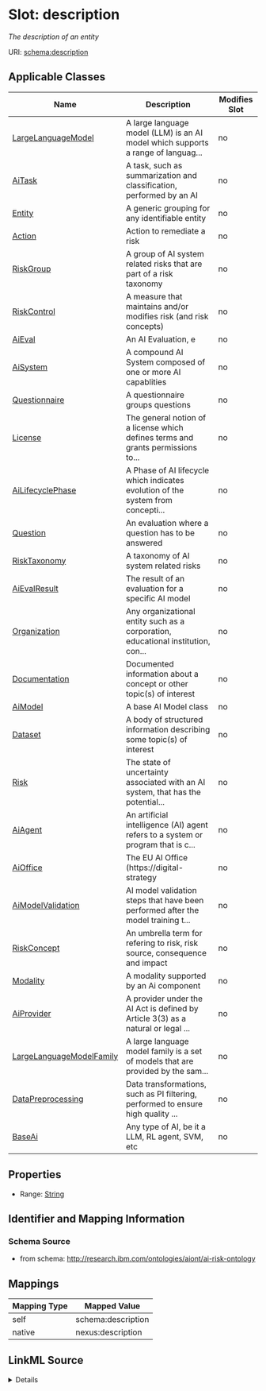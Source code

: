 

# Slot: description


_The description of an entity_





URI: [schema:description](http://schema.org/description)



<!-- no inheritance hierarchy -->





## Applicable Classes

| Name | Description | Modifies Slot |
| --- | --- | --- |
| [LargeLanguageModel](LargeLanguageModel.md) | A large language model (LLM) is an AI model which supports a range of languag... |  no  |
| [AiTask](AiTask.md) | A task, such as summarization and classification, performed by an AI |  no  |
| [Entity](Entity.md) | A generic grouping for any identifiable entity |  no  |
| [Action](Action.md) | Action to remediate a risk |  no  |
| [RiskGroup](RiskGroup.md) | A group of AI system related risks that are part of a risk taxonomy |  no  |
| [RiskControl](RiskControl.md) | A measure that maintains and/or modifies risk (and risk concepts) |  no  |
| [AiEval](AiEval.md) | An AI Evaluation, e |  no  |
| [AiSystem](AiSystem.md) | A compound AI System composed of one or more AI capablities |  no  |
| [Questionnaire](Questionnaire.md) | A questionnaire groups questions |  no  |
| [License](License.md) | The general notion of a license which defines terms and grants permissions to... |  no  |
| [AiLifecyclePhase](AiLifecyclePhase.md) | A Phase of AI lifecycle which indicates evolution of the system from concepti... |  no  |
| [Question](Question.md) | An evaluation where a question has to be answered |  no  |
| [RiskTaxonomy](RiskTaxonomy.md) | A taxonomy of AI system related risks |  no  |
| [AiEvalResult](AiEvalResult.md) | The result of an evaluation for a specific AI model |  no  |
| [Organization](Organization.md) | Any organizational entity such as a corporation, educational institution, con... |  no  |
| [Documentation](Documentation.md) | Documented information about a concept or other topic(s) of interest |  no  |
| [AiModel](AiModel.md) | A base AI Model class |  no  |
| [Dataset](Dataset.md) | A body of structured information describing some topic(s) of interest |  no  |
| [Risk](Risk.md) | The state of uncertainty associated with an AI system, that has the potential... |  no  |
| [AiAgent](AiAgent.md) | An artificial intelligence (AI) agent refers to a system or program that is c... |  no  |
| [AiOffice](AiOffice.md) | The EU AI Office (https://digital-strategy |  no  |
| [AiModelValidation](AiModelValidation.md) | AI model validation steps that have been performed after the model training t... |  no  |
| [RiskConcept](RiskConcept.md) | An umbrella term for refering to risk, risk source, consequence and impact |  no  |
| [Modality](Modality.md) | A modality supported by an Ai component |  no  |
| [AiProvider](AiProvider.md) | A provider under the AI Act is defined by Article 3(3) as a natural or legal ... |  no  |
| [LargeLanguageModelFamily](LargeLanguageModelFamily.md) | A large language model family is a set of models that are provided by the sam... |  no  |
| [DataPreprocessing](DataPreprocessing.md) | Data transformations, such as PI filtering, performed to ensure high quality ... |  no  |
| [BaseAi](BaseAi.md) | Any type of AI, be it a LLM, RL agent, SVM, etc |  no  |







## Properties

* Range: [String](String.md)





## Identifier and Mapping Information







### Schema Source


* from schema: http://research.ibm.com/ontologies/aiont/ai-risk-ontology




## Mappings

| Mapping Type | Mapped Value |
| ---  | ---  |
| self | schema:description |
| native | nexus:description |




## LinkML Source

<details>
```yaml
name: description
description: The description of an entity
from_schema: http://research.ibm.com/ontologies/aiont/ai-risk-ontology
rank: 1000
slot_uri: schema:description
alias: description
domain_of:
- Entity
range: string

```
</details>